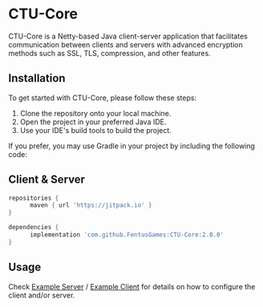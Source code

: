 # CTU-Core

CTU-Core is a Netty-based Java client-server application that facilitates communication between clients and servers with advanced encryption methods such as SSL, TLS, compression, and other features.

## Installation

To get started with CTU-Core, please follow these steps:

1. Clone the repository onto your local machine.<br/>
2. Open the project in your preferred Java IDE.<br/>
3. Use your IDE's build tools to build the project.<br/>

If you prefer, you may use Gradle in your project by including the following code:

## Client & Server
```groovy
repositories {
      maven { url 'https://jitpack.io' }
}

dependencies {
      implementation 'com.github.FentusGames:CTU-Core:2.0.0'
}
```

## Usage

Check [Example Server](https://github.com/FentusGames/CTU-Core/blob/master/lib/src/main/java/examples/ServerLauncher.java) / [Example Client](https://github.com/FentusGames/CTU-Core/blob/master/lib/src/main/java/examples/ClientLauncher.java) for details on how to configure the client and/or server.
